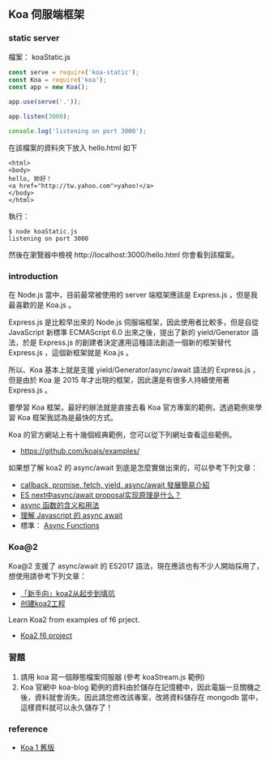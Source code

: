 ## Koa 伺服端框架

### static server

檔案： koaStatic.js

```js
const serve = require('koa-static');
const Koa = require('koa');
const app = new Koa();

app.use(serve('.'));

app.listen(3000);

console.log('listening on port 3000');
```

在該檔案的資料夾下放入 hello.html 如下

```
<html>
<body>
hello, 妳好！
<a href="http://tw.yahoo.com">yahoo!</a>
</body>
</html>

```

執行： 

```
$ node koaStatic.js
listening on port 3000
```

然後在瀏覽器中檢視 http://localhost:3000/hello.html 你會看到該檔案。

### introduction

在 Node.js 當中，目前最常被使用的 server 端框架應該是 Express.js ，但是我最喜歡的是 Koa.js 。

Express.js 是比較早出來的 Node.js 伺服端框架，因此使用者比較多，但是自從 JavaScript 新標準 ECMAScript 6.0 出來之後，提出了新的 yield/Generator 語法，於是 Express.js 的創建者決定運用這種語法創造一個新的框架替代 Express.js ，這個新框架就是 Koa.js 。

所以、Koa 基本上就是支援 yield/Generator/async/await 語法的 Express.js ，但是由於 Koa 是 2015 年才出現的框架，因此還是有很多人持續使用著 Express.js 。

要學習 Koa 框架，最好的辦法就是直接去看 Koa 官方專案的範例，透過範例來學習 Koa 框架我認為是最快的方式。

Koa 的官方網站上有十幾個經典範例，您可以從下列網址查看這些範例。

* <https://github.com/koajs/examples/>

如果想了解 koa2 的 async/await 到底是怎麼實做出來的，可以參考下列文章：

* [callback, promise, fetch, yield, async/await 發展簡易介紹](https://noootown.wordpress.com/2016/11/13/callback-promise-fetch-yield-async-await/)
* [ES next中async/await proposal实现原理是什么？](https://www.zhihu.com/question/39571954)
* [async 函数的含义和用法](http://www.ruanyifeng.com/blog/2015/05/async.html)
* [理解 Javascript 的 async await](http://3dobe.com/archives/252/)
* 標準： [Async Functions](https://tc39.github.io/ecmascript-asyncawait/)

### Koa@2

Koa@2 支援了 async/await 的 ES2017 語法，現在應該也有不少人開始採用了，想使用請參考下列文章：

* [「新手向」koa2从起步到填坑](http://www.jianshu.com/p/6b816c609669)
* [创建koa2工程](http://www.liaoxuefeng.com/wiki/001434446689867b27157e896e74d51a89c25cc8b43bdb3000/001471087582981d6c0ea265bf241b59a04fa6f61d767f6000)

Learn Koa2 from examples of f6 prject. 

* [Koa2 f6 project](https://github.com/ccckmit/f6)

### 習題

1. 請用 koa 寫一個靜態檔案伺服器 (參考 koaStream.js 範例)
2. Koa 官網中 koa-blog 範例的資料由於儲存在記憶體中，因此電腦一旦關機之後，資料就會消失。因此請您修改該專案，改將資料儲存在 mongodb 當中，這樣資料就可以永久儲存了！

### reference
* [Koa 1 舊版](koa1.md)
